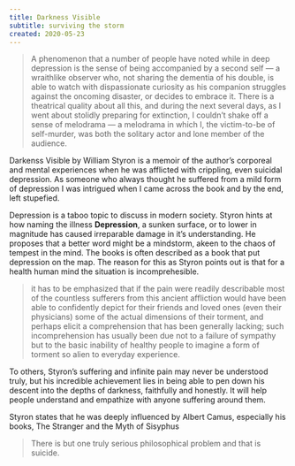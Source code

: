 ```yaml
---
title: Darkness Visible
subtitle: surviving the storm
created: 2020-05-23
---
```


> A phenomenon that a number of people have noted while in deep
> depression is the sense of being accompanied by a second self — a
> wraithlike observer who, not sharing the dementia of his double, is
> able to watch with dispassionate curiosity as his companion struggles
> against the oncoming disaster, or decides to embrace it. There is a
> theatrical quality about all this, and during the next several days,
> as I went about stolidly preparing for extinction, I couldn’t shake
> off a sense of melodrama — a melodrama in which I, the victim-to-be of
> self-murder, was both the solitary actor and lone member of the
> audience.

Darkenss Visible by William Styron is a memoir of the author’s corporeal
and mental experiences when he was afflicted with crippling, even
suicidal depression. As someone who always thought he suffered from a
mild form of depression I was intrigued when I came across the book and
by the end, left stupefied.

Depression is a taboo topic to discuss in modern society. Styron hints
at how naming the illness **Depression**, a sunken surface, or to lower
in magnitude has caused irreparable damage in it’s understanding. He
proposes that a better word might be a mindstorm, akeen to the chaos of
tempest in the mind. The books is often described as a book that put
depression on the map. The reason for this as Styron points out is that
for a health human mind the situation is incomprehesible.

> it has to be emphasized that if the pain were readily describable most
> of the countless sufferers from this ancient affliction would have
> been able to confidently depict for their friends and loved ones (even
> their physicians) some of the actual dimensions of their torment, and
> perhaps elicit a comprehension that has been generally lacking; such
> incomprehension has usually been due not to a failure of sympathy but
> to the basic inability of healthy people to imagine a form of torment
> so alien to everyday experience.

To others, Styron’s suffering and infinite pain may never be understood
truly, but his incredible achievement lies in being able to pen down his
descent into the depths of darkness, faithfully and honestly. It will
help people understand and empathize with anyone suffering around them.

Styron states that he was deeply influenced by Albert Camus, especially
his books, The Stranger and the Myth of Sisyphus

> There is but one truly serious philosophical problem and that is
> suicide.
